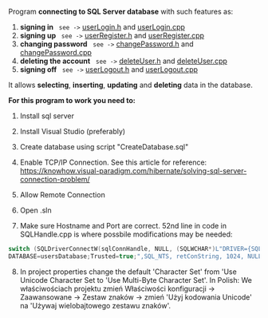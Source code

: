 Program **connecting to SQL Server database** with such features as:

1. **signing in** ```  see -> ```
[userLogin.h](https://github.com/Tosiaalwayssmile/LoginAndRegistrationSystem/blob/main/userLogin.h) and
[userLogin.cpp](https://github.com/Tosiaalwayssmile/LoginAndRegistrationSystem/blob/main/userLogin.cpp)
2. **signing up** ```  see -> ```
[userRegister.h](https://github.com/Tosiaalwayssmile/LoginAndRegistrationSystem/blob/main/userRegister.h) and
[userRegister.cpp](https://github.com/Tosiaalwayssmile/LoginAndRegistrationSystem/blob/main/userRegister.cpp)
3. **changing password**  ```  see -> ```
[changePassword.h](https://github.com/Tosiaalwayssmile/LoginAndRegistrationSystem/blob/main/changePassword.h) and
[changePassword.cpp](https://github.com/Tosiaalwayssmile/LoginAndRegistrationSystem/blob/main/changePassword.cpp)
4. **deleting the account** ```  see -> ```
[deleteUser.h](https://github.com/Tosiaalwayssmile/LoginAndRegistrationSystem/blob/main/deleteUser.h) and
[deleteUser.cpp](https://github.com/Tosiaalwayssmile/LoginAndRegistrationSystem/blob/main/deleteUser.cpp)
5.  **signing off**  ```  see -> ```
[userLogout.h](https://github.com/Tosiaalwayssmile/LoginAndRegistrationSystem/blob/main/userLogout.h) and
[userLogout.cpp](https://github.com/Tosiaalwayssmile/LoginAndRegistrationSystem/blob/main/userLogout.cpp)

It allows **selecting**, **inserting**, **updating** and **deleting** data in the database.

**For this program to work you need to:**
1. Install sql server
2. Install Visual Studio (preferably)
3. Create database using script "CreateDatabase.sql"
4. Enable TCP/IP Connection. See this article for reference: https://knowhow.visual-paradigm.com/hibernate/solving-sql-server-connection-problem/
5. Allow Remote Connection
6. Open .sln

7. Make sure Hostname and Port are correct. 52nd line in code in SQLHandle.cpp is where possbile modifications may be needed: 
```C++
switch (SQLDriverConnectW(sqlConnHandle, NULL, (SQLWCHAR*)L"DRIVER={SQL Server};SERVER=localhost, 1433;
DATABASE=usersDatabase;Trusted=true;",SQL_NTS, retConString, 1024, NULL,   SQL_DRIVER_NOPROMPT))
```

8. In project properties change the default 'Character Set' from 'Use Unicode Character Set to 'Use Multi-Byte Character Set'. 
In Polish: We właściwościach projektu zmień Właściwości konfiguracji -> Zaawansowane -> Zestaw znaków -> zmień 'Użyj kodowania Unicode' na 'Używaj wielobajtowego zestawu znaków'.
